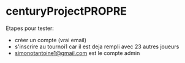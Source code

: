 # centuryProjectPROPRE
Etapes pour tester:
- créer un compte (vrai email)
- s'inscrire au tournoi1 car il est deja rempli avec 23 autres joueurs
- simonotantoine1@gmail.com est le compte admin
